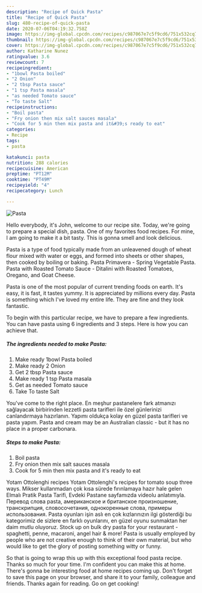 ```yaml
---
description: "Recipe of Quick Pasta"
title: "Recipe of Quick Pasta"
slug: 480-recipe-of-quick-pasta
date: 2020-07-06T04:19:32.758Z
image: https://img-global.cpcdn.com/recipes/c987067e7c5f9cd6/751x532cq70/pasta-recipe-main-photo.jpg
thumbnail: https://img-global.cpcdn.com/recipes/c987067e7c5f9cd6/751x532cq70/pasta-recipe-main-photo.jpg
cover: https://img-global.cpcdn.com/recipes/c987067e7c5f9cd6/751x532cq70/pasta-recipe-main-photo.jpg
author: Katharine Nunez
ratingvalue: 3.6
reviewcount: 7
recipeingredient:
- "1bowl Pasta boiled"
- "2 Onion"
- "2 tbsp Pasta sauce"
- "1 tsp Pasta masala"
- "as needed Tomato sauce"
- "To taste Salt"
recipeinstructions:
- "Boil pasta"
- "Fry onion then mix salt sauces masala"
- "Cook for 5 min then mix pasta and it&#39;s ready to eat"
categories:
- Recipe
tags:
- pasta

katakunci: pasta 
nutrition: 288 calories
recipecuisine: American
preptime: "PT12M"
cooktime: "PT49M"
recipeyield: "4"
recipecategory: Lunch

---
```



![Pasta](https://img-global.cpcdn.com/recipes/c987067e7c5f9cd6/751x532cq70/pasta-recipe-main-photo.jpg)

Hello everybody, it's John, welcome to our recipe site. Today, we're going to prepare a special dish, pasta. One of my favorites food recipes. For mine, I am going to make it a bit tasty. This is gonna smell and look delicious.

Pasta is a type of food typically made from an unleavened dough of wheat flour mixed with water or eggs, and formed into sheets or other shapes, then cooked by boiling or baking. Pasta Primavera - Spring Vegetable Pasta. Pasta with Roasted Tomato Sauce - Ditalini with Roasted Tomatoes, Oregano, and Goat Cheese.

Pasta is one of the most popular of current trending foods on earth. It's easy, it is fast, it tastes yummy. It is appreciated by millions every day. Pasta is something which I've loved my entire life. They are fine and they look fantastic.


To begin with this particular recipe, we have to prepare a few ingredients. You can have pasta using 6 ingredients and 3 steps. Here is how you can achieve that.

<!--inarticleads1-->

##### The ingredients needed to make Pasta:

1. Make ready 1bowl Pasta boiled
1. Make ready 2 Onion
1. Get 2 tbsp Pasta sauce
1. Make ready 1 tsp Pasta masala
1. Get as needed Tomato sauce
1. Take To taste Salt


You&#39;ve come to the right place. En meşhur pastanelere fark atmanızı sağlayacak birbirinden lezzetli pasta tarifleri ile özel günlerinizi canlandırmaya hazırlanın. Yapımı oldukça kolay en güzel pasta tarifleri ve pasta yapım. Pasta and cream may be an Australian classic - but it has no place in a proper carbonara. 

<!--inarticleads2-->

##### Steps to make Pasta:

1. Boil pasta
1. Fry onion then mix salt sauces masala
1. Cook for 5 min then mix pasta and it&#39;s ready to eat


Yotam Ottolenghi recipes Yotam Ottolenghi&#39;s recipes for tomato soup three ways. Mikser kullanmadan çok kısa sürede fırınlamaya hazır hale gelen Elmalı Pratik Pasta Tarifi, Evdeki Pastane sayfamızda videolu anlatımıyla. Перевод слова pasta, американское и британское произношение, транскрипция, словосочетания, однокоренные слова, примеры использования. Pasta oyunları işin aslı en çok kızlarınızın ilgi gösterdiği bu kategorimiz de sizlere en farklı oyunlarını, en güzel oyunu sunmaktan her daim mutlu oluyoruz. Stock up on bulk dry pasta for your restaurant - spaghetti, penne, macaroni, angel hair &amp; more! Pasta is usually employed by people who are not creative enough to think of their own material, but who would like to get the glory of posting something witty or funny. 

So that is going to wrap this up with this exceptional food pasta recipe. Thanks so much for your time. I'm confident you can make this at home. There's gonna be interesting food at home recipes coming up. Don't forget to save this page on your browser, and share it to your family, colleague and friends. Thanks again for reading. Go on get cooking!
